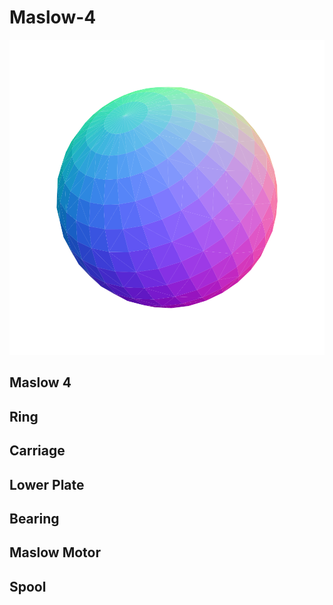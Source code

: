# Maslow-4

![](/project.svg)

## Maslow 4


## Ring


## Carriage


## Lower Plate


## Bearing


## Maslow Motor


## Spool


